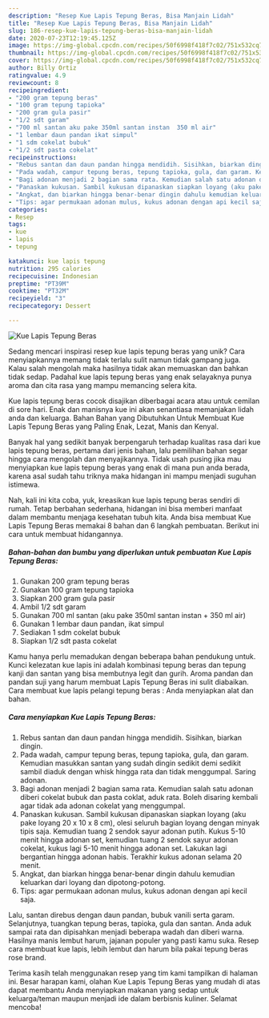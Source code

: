 ```yaml
---
description: "Resep Kue Lapis Tepung Beras, Bisa Manjain Lidah"
title: "Resep Kue Lapis Tepung Beras, Bisa Manjain Lidah"
slug: 186-resep-kue-lapis-tepung-beras-bisa-manjain-lidah
date: 2020-07-23T12:19:45.125Z
image: https://img-global.cpcdn.com/recipes/50f6998f418f7c02/751x532cq70/kue-lapis-tepung-beras-foto-resep-utama.jpg
thumbnail: https://img-global.cpcdn.com/recipes/50f6998f418f7c02/751x532cq70/kue-lapis-tepung-beras-foto-resep-utama.jpg
cover: https://img-global.cpcdn.com/recipes/50f6998f418f7c02/751x532cq70/kue-lapis-tepung-beras-foto-resep-utama.jpg
author: Billy Ortiz
ratingvalue: 4.9
reviewcount: 8
recipeingredient:
- "200 gram tepung beras"
- "100 gram tepung tapioka"
- "200 gram gula pasir"
- "1/2 sdt garam"
- "700 ml santan aku pake 350ml santan instan  350 ml air"
- "1 lembar daun pandan ikat simpul"
- "1 sdm cokelat bubuk"
- "1/2 sdt pasta cokelat"
recipeinstructions:
- "Rebus santan dan daun pandan hingga mendidih. Sisihkan, biarkan dingin."
- "Pada wadah, campur tepung beras, tepung tapioka, gula, dan garam. Kemudian masukkan santan yang sudah dingin sedikit demi sedikit sambil diaduk dengan whisk hingga rata dan tidak menggumpal. Saring adonan."
- "Bagi adonan menjadi 2 bagian sama rata. Kemudian salah satu adonan diberi cokelat bubuk dan pasta coklat, aduk rata. Boleh disaring kembali agar tidak ada adonan cokelat yang menggumpal."
- "Panaskan kukusan. Sambil kukusan dipanaskan siapkan loyang (aku pake loyang 20 x 10 x 8 cm), olesi seluruh bagian loyang dengan minyak tipis saja. Kemudian tuang 2 sendok sayur adonan putih. Kukus 5-10 menit hingga adonan set, kemudian tuang 2 sendok sayur adonan cokelat, kukus lagi 5-10 menit hingga adonan set. Lakukan lagi bergantian hingga adonan habis. Terakhir kukus adonan selama 20 menit."
- "Angkat, dan biarkan hingga benar-benar dingin dahulu kemudian keluarkan dari loyang dan dipotong-potong."
- "Tips: agar permukaan adonan mulus, kukus adonan dengan api kecil saja."
categories:
- Resep
tags:
- kue
- lapis
- tepung

katakunci: kue lapis tepung 
nutrition: 295 calories
recipecuisine: Indonesian
preptime: "PT39M"
cooktime: "PT32M"
recipeyield: "3"
recipecategory: Dessert

---
```



![Kue Lapis Tepung Beras](https://img-global.cpcdn.com/recipes/50f6998f418f7c02/751x532cq70/kue-lapis-tepung-beras-foto-resep-utama.jpg)

Sedang mencari inspirasi resep kue lapis tepung beras yang unik? Cara menyiapkannya memang tidak terlalu sulit namun tidak gampang juga. Kalau salah mengolah maka hasilnya tidak akan memuaskan dan bahkan tidak sedap. Padahal kue lapis tepung beras yang enak selayaknya punya aroma dan cita rasa yang mampu memancing selera kita.

Kue lapis tepung beras cocok disajikan diberbagai acara atau untuk cemilan di sore hari. Enak dan manisnya kue ini akan senantiasa memanjakan lidah anda dan keluarga. Bahan Bahan yang Dibutuhkan Untuk Membuat Kue Lapis Tepung Beras yang Paling Enak, Lezat, Manis dan Kenyal.

Banyak hal yang sedikit banyak berpengaruh terhadap kualitas rasa dari kue lapis tepung beras, pertama dari jenis bahan, lalu pemilihan bahan segar hingga cara mengolah dan menyajikannya. Tidak usah pusing jika mau menyiapkan kue lapis tepung beras yang enak di mana pun anda berada, karena asal sudah tahu triknya maka hidangan ini mampu menjadi suguhan istimewa.


Nah, kali ini kita coba, yuk, kreasikan kue lapis tepung beras sendiri di rumah. Tetap berbahan sederhana, hidangan ini bisa memberi manfaat dalam membantu menjaga kesehatan tubuh kita. Anda bisa membuat Kue Lapis Tepung Beras memakai 8 bahan dan 6 langkah pembuatan. Berikut ini cara untuk membuat hidangannya.

<!--inarticleads1-->

##### Bahan-bahan dan bumbu yang diperlukan untuk pembuatan Kue Lapis Tepung Beras:

1. Gunakan 200 gram tepung beras
1. Gunakan 100 gram tepung tapioka
1. Siapkan 200 gram gula pasir
1. Ambil 1/2 sdt garam
1. Gunakan 700 ml santan (aku pake 350ml santan instan + 350 ml air)
1. Gunakan 1 lembar daun pandan, ikat simpul
1. Sediakan 1 sdm cokelat bubuk
1. Siapkan 1/2 sdt pasta cokelat


Kamu hanya perlu memadukan dengan beberapa bahan pendukung untuk. Kunci kelezatan kue lapis ini adalah kombinasi tepung beras dan tepung kanji dan santan yang bisa membutnya legit dan gurih. Aroma pandan dan pandan suji yang harum membuat Lapis Tepung Beras ini sulit diabaikan. Cara membuat kue lapis pelangi tepung beras : Anda menyiapkan alat dan bahan. 

<!--inarticleads2-->

##### Cara menyiapkan Kue Lapis Tepung Beras:

1. Rebus santan dan daun pandan hingga mendidih. Sisihkan, biarkan dingin.
1. Pada wadah, campur tepung beras, tepung tapioka, gula, dan garam. Kemudian masukkan santan yang sudah dingin sedikit demi sedikit sambil diaduk dengan whisk hingga rata dan tidak menggumpal. Saring adonan.
1. Bagi adonan menjadi 2 bagian sama rata. Kemudian salah satu adonan diberi cokelat bubuk dan pasta coklat, aduk rata. Boleh disaring kembali agar tidak ada adonan cokelat yang menggumpal.
1. Panaskan kukusan. Sambil kukusan dipanaskan siapkan loyang (aku pake loyang 20 x 10 x 8 cm), olesi seluruh bagian loyang dengan minyak tipis saja. Kemudian tuang 2 sendok sayur adonan putih. Kukus 5-10 menit hingga adonan set, kemudian tuang 2 sendok sayur adonan cokelat, kukus lagi 5-10 menit hingga adonan set. Lakukan lagi bergantian hingga adonan habis. Terakhir kukus adonan selama 20 menit.
1. Angkat, dan biarkan hingga benar-benar dingin dahulu kemudian keluarkan dari loyang dan dipotong-potong.
1. Tips: agar permukaan adonan mulus, kukus adonan dengan api kecil saja.


Lalu, santan direbus dengan daun pandan, bubuk vanili serta garam. Selanjutnya, tuangkan tepung beras, tapioka, gula dan santan. Anda aduk sampai rata dan dipisahkan menjadi beberapa wadah dan diberi warna. Hasilnya manis lembut harum, jajanan populer yang pasti kamu suka. Resep cara membuat kue lapis, lebih lembut dan harum bila pakai tepung beras rose brand. 

Terima kasih telah menggunakan resep yang tim kami tampilkan di halaman ini. Besar harapan kami, olahan Kue Lapis Tepung Beras yang mudah di atas dapat membantu Anda menyiapkan makanan yang sedap untuk keluarga/teman maupun menjadi ide dalam berbisnis kuliner. Selamat mencoba!

